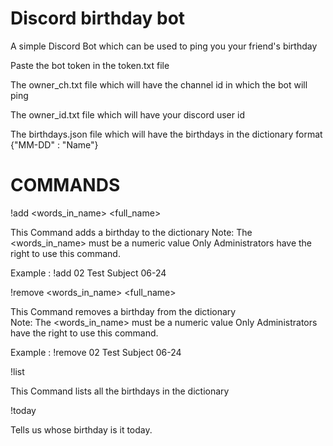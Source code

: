 # Discord birthday bot

A simple Discord Bot which can be used to ping you your friend's birthday

Paste the bot token in the token.txt file

The owner_ch.txt file which will have the channel id in which the bot will ping

The owner_id.txt file which will have your discord user id

The birthdays.json file which will have the birthdays in the dictionary format {"MM-DD" : "Name"}

# COMMANDS

!add <words_in_name> <full_name> <date>
        
This Command adds a birthday to the dictionary
Note:   The <words_in_name> must be a numeric value
        Only Administrators have the right to use this command.
        
Example : !add 02 Test Subject 06-24

!remove <words_in_name> <full_name> <date>

This Command removes a birthday from the dictionary     
Note:   The <words_in_name> must be a numeric value
        Only Administrators have the right to use this command.
        
Example : !remove 02 Test Subject 06-24

!list
        
This Command lists all the birthdays in the dictionary

!today

Tells us whose birthday is it today.

